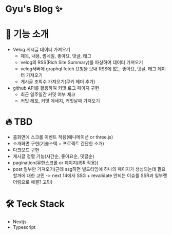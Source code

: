 # Gyu's Blog ✨

# 📘 기능 소개

- Velog 게시글 데이터 가져오기
  - 제목, 내용, 썸네일, 좋아요, 댓글, 태그
  - velog의 RSS(Rich Site Summary)를 파싱하여 데이터 가져오기
  - velog서버에 graphql fetch 요청을 보내 RSS에 없는 좋아요, 댓글, 태그 데이터 가져오기
  - 게시글 조회수 가져오기(쿠키 헤더 추가)
- github API를 활용하여 커밋 로그 페이지 구현
  - 최근 일주일간 커밋 여부 체크
  - 커밋 레포, 커밋 메세지, 커밋날짜 가져오기

# 🔥 TBD
- 홈화면에 스크롤 이벤트 적용(애니메이션 or three.js)
- 소개화면 구현(기술스택 + 프로젝트 간단한 소개)
- 다크모드 구현
- 게시글 정렬 기능(시간순, 좋아요순, 댓글순)
- pagination(무한스크롤 or 페이지(ISR 적용))
- post 일부만 가져오기(근데 ssg하면 빌드타임에 하나의 페이지가 생성되는데 필요할까에 대한 고민 -> next 14에서 SSG + revalidate 안되는 이슈를 SSR과 일부렌더링으로 해결? 고민)

# 🛠️ Teck Stack
- Nextjs
- Typescript
